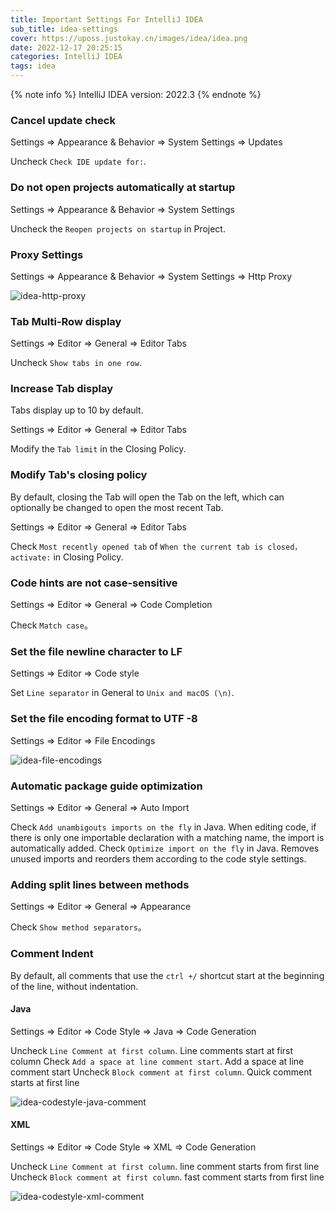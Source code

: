 ```yaml
---
title: Important Settings For IntelliJ IDEA
sub_title: idea-settings
cover: https://uposs.justokay.cn/images/idea/idea.png
date: 2022-12-17 20:25:15
categories: IntelliJ IDEA
tags: idea
---
```


{% note info  %}
IntelliJ IDEA version: 2022.3
{% endnote %}

### Cancel update check

Settings ⇒ Appearance & Behavior ⇒ System Settings ⇒ Updates

Uncheck `Check IDE update for:`.

### Do not open projects automatically at startup

Settings ⇒ Appearance & Behavior ⇒ System Settings

Uncheck the `Reopen projects on startup` in Project.

### Proxy Settings

Settings ⇒ Appearance & Behavior ⇒ System Settings ⇒ Http Proxy

![idea-http-proxy](https://uposs.justokay.cn/images/idea/idea-http-proxy.png)

### Tab Multi-Row display

Settings ⇒ Editor ⇒ General ⇒ Editor Tabs

Uncheck `Show tabs in one row`.

### Increase Tab display

Tabs display up to 10 by default.

Settings ⇒ Editor ⇒ General ⇒ Editor Tabs

Modify the `Tab limit` in the Closing Policy.

### Modify Tab's closing policy

By default, closing the Tab will open the Tab on the left, which can optionally be changed to open the most recent Tab.

Settings ⇒ Editor ⇒ General ⇒ Editor Tabs

Check `Most recently opened tab` of `When the current tab is closed，activate:` in Closing Policy.

### Code hints are not case-sensitive

Settings ⇒ Editor ⇒ General ⇒ Code Completion

Check `Match case`。

### Set the file newline character to LF

Settings ⇒ Editor ⇒ Code style

Set `Line separator` in General to `Unix and macOS (\n)`.

### Set the file encoding format to UTF -8

Settings ⇒ Editor ⇒ File Encodings

![idea-file-encodings](https://uposs.justokay.cn/images/idea/idea-file-encodings.png)

### Automatic package guide optimization

Settings ⇒ Editor ⇒ General ⇒ Auto Import

Check `Add unambigouts imports on the fly` in Java. When editing code, if there is only one importable declaration with a matching name, the import is automatically added.
Check `Optimize import on the fly` in Java. Removes unused imports and reorders them according to the code style settings.

### Adding split lines between methods

Settings ⇒ Editor ⇒ General ⇒ Appearance

Check `Show method separators`。

### Comment Indent

By default, all comments that use the `ctrl +/` shortcut start at the beginning of the line, without indentation.

#### Java

Settings ⇒ Editor ⇒ Code Style ⇒ Java ⇒ Code Generation

Uncheck `Line Comment at first column`. Line comments start at first column
Check `Add a space at line comment start`. Add a space at line comment start
Uncheck `Block comment at first column`. Quick comment starts at first line

![idea-codestyle-java-comment](https://uposs.justokay.cn/images/idea/idea-codestyle-java-comment.png)

#### XML

Settings ⇒ Editor ⇒ Code Style ⇒ XML ⇒ Code Generation

Uncheck `Line Comment at first column`. line comment starts from first line
Uncheck `Block comment at first column`. fast comment starts from first line

![idea-codestyle-xml-comment](https://uposs.justokay.cn/images/idea/idea-codestyle-xml-comment.png)
